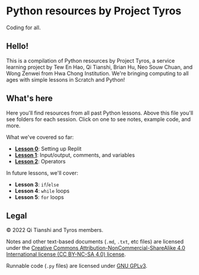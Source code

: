 # Python resources by Project Tyros
Coding for all.

## Hello!
This is a compilation of Python resources by Project Tyros, a service learning project by Tew En Hao, Qi Tianshi, Brian Hu, Neo Souw Chuan, and Wong Zenwei from Hwa Chong Institution. We're bringing computing to all ages with simple lessons in Scratch and Python!

## What's here
Here you'll find resources from all past Python lessons. Above this file you'll see folders for each session. Click on one to see notes, example code, and more.

What we've covered so far:
* [**Lesson 0**](https://github.com/qitianshi/tyros-resources/tree/main/Lesson%200): Setting up Replit
* [**Lesson 1**](https://github.com/qitianshi/tyros-resources/tree/main/Lesson%201): Input/output, comments, and variables
* [**Lesson 2**](https://github.com/qitianshi/tyros-resources/tree/main/Lesson%202): Operators

In future lessons, we'll cover:
* **Lesson 3**: `if`/`else`
* **Lesson 4**: `while` loops
* **Lesson 5**: `for` loops

## Legal
© 2022 Qi Tianshi and Tyros members.

Notes and other text-based documents (`.md`, `.txt`, etc files) are licensed under the [Creative Commons Attribution-NonCommercial-ShareAlike 4.0 International license (CC BY-NC-SA 4.0) license](https://creativecommons.org/licenses/by-nc-sa/4.0/).

Runnable code (`.py` files) are licensed under [GNU GPLv3](https://github.com/qitianshi/tyros-resources/blob/main/LICENSE).
